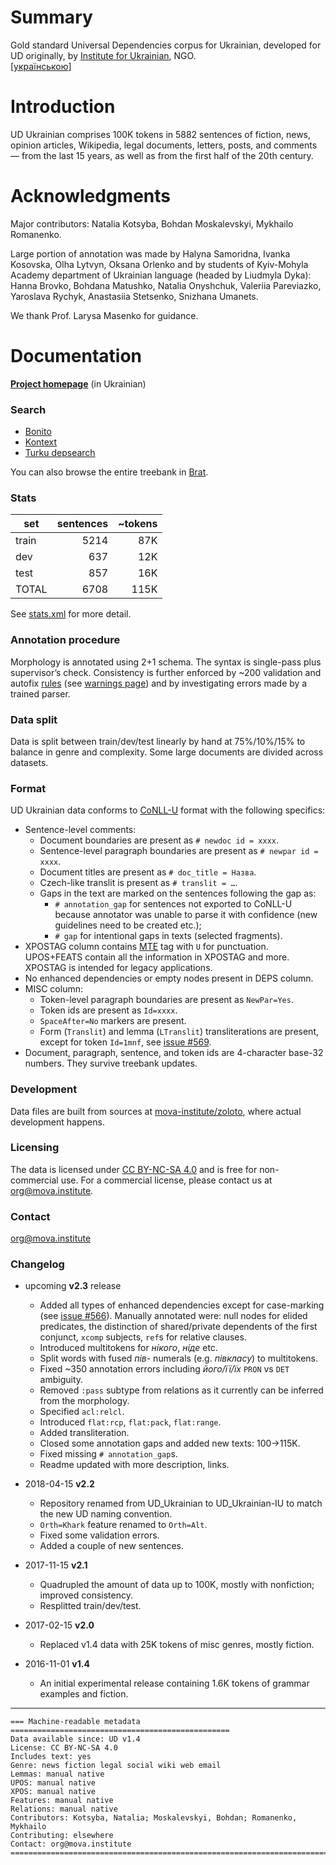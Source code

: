 # Summary

Gold standard Universal Dependencies corpus for Ukrainian, developed for UD originally, by [Institute for Ukrainian](https://mova.institute), NGO.  
[[українською](https://mova.institute/золотий_стандарт)]


# Introduction

UD Ukrainian comprises 100K tokens in 5882 sentences of fiction, news, opinion articles, Wikipedia, legal documents, letters, posts, and comments — from the last 15 years, as well as from the first half of the 20th century.


# Acknowledgments

Major contributors: Natalia Kotsyba, Bohdan Moskalevskyi, Mykhailo Romanenko.

Large portion of annotation was made by Halyna Samoridna, Ivanka Kosovska, Olha Lytvyn, Oksana Orlenko and by students of Kyiv-Mohyla Academy department of Ukrainian language (headed by Liudmyla Dyka): Hanna Brovko, Bohdana Matushko, Natalia Onyshchuk, Valeriia Pareviazko, Yaroslava Rychyk, Anastasiia Stetsenko, Snizhana Umanets.

We thank Prof. Larysa Masenko for guidance.


# Documentation

**[Project homepage](https://mova.institute/золотий_стандарт)** (in Ukrainian)


### Search

* [Bonito](https://mova.institute/bonito/run.cgi/first_form?corpname=zoloto)
* [Kontext](https://mova.institute/kontext/first_form)
* [Turku depsearch](https://lab.mova.institute/dep_search/)

You can also browse the entire treebank in [Brat](https://lab.mova.institute/brat/#/ud/).


### Stats

| set   | sentences | ~tokens |
| ----- |----------:| -------:|
| train |    5214   |    87K  |
| dev   |     637   |    12K  |
| test  |     857   |    16K  |
| TOTAL |    6708   |   115K  |

See [stats.xml](stats.xml) for more detail.


### Annotation procedure

Morphology is annotated using 2+1 schema. The syntax is single-pass plus supervisor’s check.
Consistency is further enforced by ~200 validation and autofix [rules](https://github.com/mova-institute/lib/blob/master/src/nlp/ud/validation.ts) (see [warnings page](https://lab.mova.institute/files/pomylky_robochoho_tb.html)) and by investigating errors made by a trained parser.


### Data split

Data is split between train/dev/test linearly by hand at 75%/10%/15% to balance in genre and complexity. Some large documents are divided across datasets.


### Format

UD Ukrainian data conforms to [CoNLL-U](http://universaldependencies.org/format.html) format with the following specifics:
* Sentence-level comments:
  * Document boundaries are present as `# newdoc id = xxxx`.
  * Sentence-level paragraph boundaries are present as `# newpar id = xxxx`.
  * Document titles are present as `# doc_title = Назва`.
  * Czech-like translit is present as `# translit = …`.
  * Gaps in the text are marked on the sentences following the gap as:
    * `# annotation_gap` for sentences not exported to CoNLL-U because annotator was unable to parse it with confidence (new guidelines need to be created etc.);
    * `# gap` for intentional gaps in texts (selected fragments).
* XPOSTAG column contains [MTE](http://nl.ijs.si/ME/V4/msd/html/msd-uk.html) tag with `U` for punctuation. UPOS+FEATS contain all the information in XPOSTAG and more. XPOSTAG is intended for legacy applications.
* No enhanced dependencies or empty nodes present in DEPS column.
* MISC column:
  * Token-level paragraph boundaries are present as `NewPar=Yes`.
  * Token ids are present as `Id=xxxx`.
  * `SpaceAfter=No` markers are present.
  * Form (`Translit`) and lemma (`LTranslit`) transliterations are present, except for token `Id=1mnf`, see [issue #569](https://github.com/UniversalDependencies/docs/issues/569).
* Document, paragraph, sentence, and token ids are 4-character base-32 numbers. They survive treebank updates.


### Development

Data files are built from sources at [mova-institute/zoloto](https://github.com/mova-institute/zoloto), where actual development happens.


### Licensing

The data is licensed under [CC BY-NC-SA 4.0](https://creativecommons.org/licenses/by-nc-sa/4.0/) and is free for non-commercial use. For a commercial license, please contact us at [org@mova.institute](mailto:org@mova.institute).

### Contact

[org@mova.institute](mailto:org@mova.institute)

### Changelog

* upcoming **v2.3** release
  * Added all types of enhanced dependencies except for case-marking (see [issue #566](https://github.com/UniversalDependencies/docs/issues/566)). Manually annotated were: null nodes for elided predicates, the distinction of shared/private dependents of the first conjunct, `xcomp` subjects, `ref`s for relative clauses.
  * Introduced multitokens for _ні́кого_, _ні́де_ etc.
  * Split words with fused _пів-_ numerals (e.g. _півкласу_) to multitokens.
  * Fixed ~350 annotation errors including _його/її/їх_ `PRON` vs `DET` ambiguity.
  * Removed `:pass` subtype from relations as it currently can be inferred from the morphology.
  * Specified `acl:relcl`.
  * Introduced `flat:rcp`, `flat:pack`, `flat:range`.
  * Added transliteration.
  * Closed some annotation gaps and added new texts: 100→115K.
  * Fixed missing `# annotation_gap`s.
  * Readme updated with more description, links.

* 2018-04-15 **v2.2**
  * Repository renamed from UD_Ukrainian to UD_Ukrainian-IU to match the new UD naming convention.
  * `Orth=Khark` feature renamed to `Orth=Alt`.
  * Fixed some validation errors.
  * Added a couple of new sentences.

* 2017-11-15 **v2.1**
  * Quadrupled the amount of data up to 100K, mostly with nonfiction; improved consistency.
  * Resplitted train/dev/test.

* 2017-02-15 **v2.0**
  * Replaced v1.4 data with 25K tokens of misc genres, mostly fiction.

* 2016-11-01 **v1.4**
  * An initial experimental release containing 1.6K tokens of grammar examples and fiction.

------

```
=== Machine-readable metadata =================================================
Data available since: UD v1.4
License: CC BY-NC-SA 4.0
Includes text: yes
Genre: news fiction legal social wiki web email
Lemmas: manual native
UPOS: manual native
XPOS: manual native
Features: manual native
Relations: manual native
Contributors: Kotsyba, Natalia; Moskalevskyi, Bohdan; Romanenko, Mykhailo
Contributing: elsewhere
Contact: org@mova.institute
===============================================================================
```
